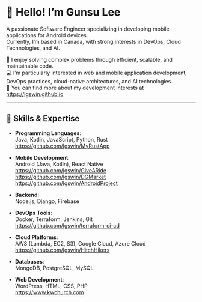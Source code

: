 # 👋 Hello! I’m Gunsu Lee  
A passionate Software Engineer specializing in developing mobile applications for Android devices. <br>
Currently, I’m based in Canada, with strong interests in DevOps, Cloud Technologies, and AI.

🌱 I enjoy solving complex problems through efficient, scalable, and maintainable code. <br>
💻 I’m particularly interested in web and mobile application development, DevOps practices, cloud-native architectures, and AI technologies. <br>
🔗 You can find more about my development interests at https://lgswin.github.io <br>

---

## 🚀 Skills & Expertise  
- **Programming Languages**:  
  Java, Kotlin, JavaScript, Python, Rust <br>
  https://github.com/lgswin/MyRustApp <br>
  
- **Mobile Development**:  
  Android (Java, Kotlin), React Native <br>
  https://github.com/lgswin/GiveARide  <br>
  https://github.com/lgswin/DGMarket <br>
  https://github.com/lgswin/AndroidProject <br>
  
- **Backend**:  
  Node.js, Django, Firebase

- **DevOps Tools**:  
  Docker, Terraform, Jenkins, Git <br>
  https://github.com/lgswin/terraform-ci-cd <br>
  
- **Cloud Platforms**:  
  AWS (Lambda, EC2, S3), Google Cloud, Azure Cloud <br>
  https://github.com/lgswin/HitchHikers <br>
  
- **Databases**:  
  MongoDB, PostgreSQL, MySQL
  
- **Web Development**:  
  WordPress, HTML, CSS, PHP <br>
  https://www.kwchurch.com <br>
  
